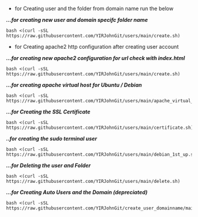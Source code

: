 - for Creating user and the folder from domain name run the below

***...for creating new user and domain specifc folder name***
```
bash <(curl -sSL https://raw.githubusercontent.com/YIRJohnGit/users/main/create.sh)
```

- for Creating apache2 http configuration after creating user account

***...for creating new apache2 configuration for url check with index.html***
```
bash <(curl -sSL https://raw.githubusercontent.com/YIRJohnGit/users/main/create.sh)
```

***...for creating apache virtual host for Ubuntu / Debian***
```
bash <(curl -sSL https://raw.githubusercontent.com/YIRJohnGit/users/main/apache_virtual_host.sh)
```


***...for Creating the SSL Certificate***
```
bash <(curl -sSL https://raw.githubusercontent.com/YIRJohnGit/users/main/certificate.sh)
```

***..for creating the sudo terminal user***
```
bash <(curl -sSL https://raw.githubusercontent.com/YIRJohnGit/users/main/debian_1st_up.sh)
```

***...for Deleting the user and Folder***
```
bash <(curl -sSL https://raw.githubusercontent.com/YIRJohnGit/users/main/delete.sh)
```




***...for Creating Auto Users and the Domain (depreciated)***
```
bash <(curl -sSL https://raw.githubusercontent.com/YIRJohnGit/create_user_domainname/main/auto_user_name.sh)
```
